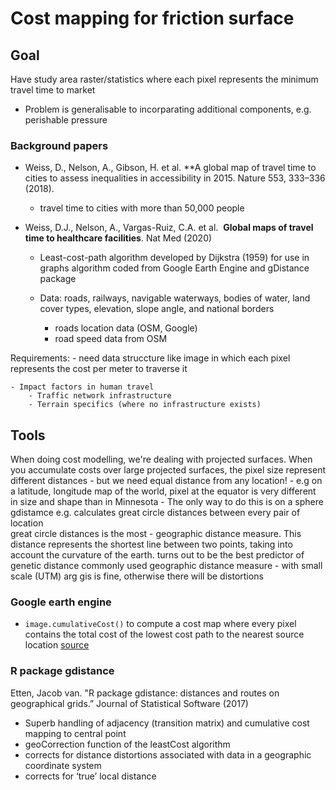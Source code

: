 
# Cost mapping for friction surface



## Goal 

Have study area raster/statistics where each pixel represents the minimum travel time to market
- Problem is generalisable to incorparating additional components, e.g. perishable pressure


### Background papers

- Weiss, D., Nelson, A., Gibson, H. et al. **A global map of travel time to cities to assess inequalities in accessibility in 2015. Nature 553, 333–336 (2018).  
   - travel time to cities with more than 50,000 people
- Weiss, D.J., Nelson, A., Vargas-Ruiz, C.A. et al. 
   **Global maps of travel time to healthcare facilities**. Nat Med (2020)

  	- Least-cost-path algorithm developed by Dijkstra (1959) for use in graphs
		algorithm coded from Google Earth Engine and gDistance package  
 
	- Data: roads, railways, navigable waterways, bodies of water, 
		land cover types,  elevation, slope angle, and national borders 

		- roads location data (OSM, Google)
		- road speed data from OSM

Requirements:
	- need data struccture like image in which each pixel represents the cost per meter to traverse it

	- Impact factors in human travel
		- Traffic network infrastructure
		- Terrain specifics (where no infrastructure exists)


## Tools 

When doing cost modelling, we're dealing with projected surfaces. When you accumulate costs over large projected surfaces, the pixel size represent different distances
     - but we need equal distance from any location!
     -  e.g on a latitude, longitude map of the world, pixel at the equator is very different in size and shape than in Minnesota
     - The only way to do this is on a sphere 
     gdistamce e.g. calculates great circle distances between every pair of location  
      great circle distances  is the most 
	-   geographic distance measure. This
	distance represents the shortest line between two points, taking into account the curvature
	of the earth.
	turns out to be the best predictor of genetic distance
      commonly used geographic distance measure
    - with small scale (UTM) arg gis is fine, otherwise there will be distortions


### Google earth engine  
- ```image.cumulativeCost()``` to compute a cost map where every pixel contains the total cost of the lowest cost path to the nearest source location  [source](https://developers.google.com/earth-engine/guides/image_cumulative_cost)

### R package gdistance  

 Etten, Jacob van. "R package gdistance: distances and routes on geographical grids.” Journal of Statistical Software (2017)

- Superb handling of adjacency (transition matrix) and cumulative cost mapping to central point 
- geoCorrection function of the leastCost algorithm
- corrects for distance distortions associated with data in a geographic coordinate system
- corrects for ‘true’ local distance 



